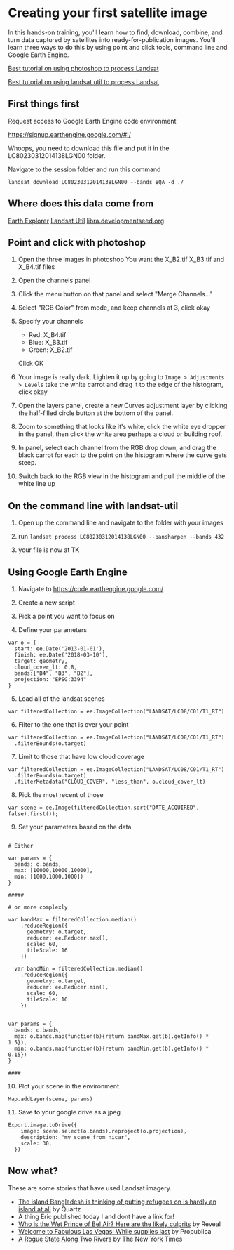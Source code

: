 # Creating your first satellite image

In this hands-on training, you'll learn how to find, download, combine, and turn data captured by satellites into ready-for-publication images. You'll learn three ways to do this by using point and click tools, command line and Google Earth Engine.

[Best tutorial on using photoshop to process Landsat](https://earthobservatory.nasa.gov/blogs/elegantfigures/2013/10/22/how-to-make-a-true-color-landsat-8-image/)

[Best tutorial on using landsat util to process Landsat](https://www.developmentseed.org/blog/2014/08/29/landsat-util/)

## First things first

Request access to Google Earth Engine code environment

https://signup.earthengine.google.com/#!/

Whoops, you need to download this file and put it in the LC80230312014138LGN00 folder.

Navigate to the session folder and run this command

`landsat download LC80230312014138LGN00 --bands BQA -d ./`

## Where does this data come from

[Earth Explorer](https://earthexplorer.usgs.gov/)
[Landsat Util](https://pythonhosted.org/landsat-util/)
[libra.developmentseed.org](https://libra.developmentseed.org)

## Point and click with photoshop

1. Open the three images in photoshop
	You want the X_B2.tif X_B3.tif and X_B4.tif files 

2. Open the channels panel

3. Click the menu button on that panel and select "Merge Channels..."

4. Select "RGB Color" from mode, and keep channels at 3, click okay

5. Specify your channels 
	* Red: X_B4.tif
	* Blue: X_B3.tif
	* Green: X_B2.tif

	Click OK

6. Your image is really dark. Lighten it up by going to `Image > Adjustments > Levels`
	take the white carrot and drag it to the edge of the histogram, click okay

7. Open the layers panel, create a new Curves adjustment layer by clicking the half-filled circle button at the bottom of the panel.

8. Zoom to something that looks like it's white, click the white eye dropper in the panel, then click the white area perhaps a cloud or building roof.

9. In panel, select each channel from the RGB drop down, and drag the black carrot for each to the point on the histogram where the curve gets steep.

10. Switch back to the RGB view in the histogram and pull the middle of the white line up

## On the command line with landsat-util

1. Open up the command line and navigate to the folder with your images

2. run `landsat process LC80230312014138LGN00 --pansharpen --bands 432`

3. your file is now at TK


## Using Google Earth Engine


1. Navigate to https://code.earthengine.google.com/

2. Create a new script

3. Pick a point you want to focus on

4. Define your parameters

```
var o = {
  start: ee.Date('2013-01-01'),
  finish: ee.Date('2018-03-10'),
  target: geometry,
  cloud_cover_lt: 0.8,
  bands:["B4", "B3", "B2"],
  projection: "EPSG:3394"
}
```

5. Load all of the landsat scenes

```
var filteredCollection = ee.ImageCollection("LANDSAT/LC08/C01/T1_RT")
```

6. Filter to the one that is over your point

```
var filteredCollection = ee.ImageCollection("LANDSAT/LC08/C01/T1_RT")
  .filterBounds(o.target)

```


7. Limit to those that have low cloud coverage

```
var filteredCollection = ee.ImageCollection("LANDSAT/LC08/C01/T1_RT")
  .filterBounds(o.target)
  .filterMetadata("CLOUD_COVER", "less_than", o.cloud_cover_lt)
```

8. Pick the most recent of those

```
var scene = ee.Image(filteredCollection.sort("DATE_ACQUIRED", false).first());
```

9. Set your parameters based on the data

```

# Either

var params = {
  bands: o.bands,
  max: [10000,10000,10000],
  min: [1000,1000,1000])
}

#####

# or more complexly

var bandMax = filteredCollection.median()
    .reduceRegion({
      geometry: o.target,
      reducer: ee.Reducer.max(),
      scale: 60,
      tileScale: 16
    })
    
  var bandMin = filteredCollection.median()
    .reduceRegion({
      geometry: o.target,
      reducer: ee.Reducer.min(),
      scale: 60,
      tileScale: 16
    })


var params = {
  bands: o.bands,
  max: o.bands.map(function(b){return bandMax.get(b).getInfo() * 1.5}),
  min: o.bands.map(function(b){return bandMin.get(b).getInfo() * 0.15})
}

####
```

10. Plot your scene in the environment

```
Map.addLayer(scene, params)
```

11. Save to your google drive as a jpeg

```
Export.image.toDrive({
    image: scene.select(o.bands).reproject(o.projection),
    description: "my_scene_from_nicar",
    scale: 30,
  })
```


## Now what?

These are some stories that have used Landsat imagery. 

* [The island Bangladesh is thinking of putting refugees on is hardly an island at all](https://qz.com/1075444/the-island-bangladesh-is-thinking-of-putting-refugees-is-hardly-an-island-at-all/) by Quartz
* A thing Eric published today I and dont have a link for!
* [Who is the Wet Prince of Bel Air? Here are the likely culprits](https://www.revealnews.org/article/who-is-the-wet-prince-of-bel-air-here-are-the-likely-culprits/) by Reveal
* [Welcome to Fabulous Las Vegas: While supplies last](https://projects.propublica.org/las-vegas-growth-map/) by Propublica
* [A Rogue State Along Two Rivers](https://www.nytimes.com/interactive/2014/07/03/world/middleeast/syria-iraq-isis-rogue-state-along-two-rivers.html) by The New York Times

